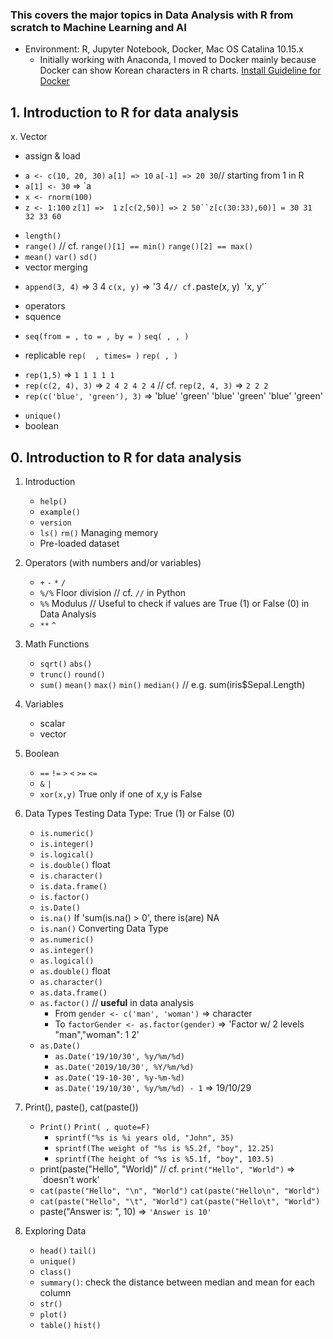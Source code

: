 ### This covers the major topics in Data Analysis with R from scratch to Machine Learning and AI

* Environment: R, Jupyter Notebook, Docker, Mac OS Catalina 10.15.x
     * Initially working with Anaconda, I moved to Docker mainly because Docker can show Korean characters in R charts.
[Install Guideline for Docker](https://datascienceschool.net/view-notebook/03c5b5a96a614ee588a74f05c720e67c/)


## 1. Introduction to R for data analysis
x. Vector
* assign & load
- `a <- c(10, 20, 30)` `a[1] => 10` `a[-1] => 20 30`// starting from 1 in R
- `a[1] <- 30` => `a
- `x <- rnorm(100)`
- `z <- 1:100` `z[1] =>  1` `z[c(2,50)] => 2 50``z[c(30:33),60)] = 30 31 32 33 60`
* `length()`
* `range()` // cf. `range()[1] == min()` `range()[2] == max()`
* `mean()` `var()` `sd()`
* vector merging
 - `append(3, 4)` => 3 4 `c(x, y)` => '3 4` // cf. `paste(x, y)` `'x, y'`
* operators
* squence
 - `seq(from = , to = , by = )` `seq( , , )`
* replicable `rep(  , times= )` `rep( , )`
 - `rep(1,5)` => `1 1 1 1 1`
 - `rep(c(2, 4), 3)` => `2 4 2 4 2 4` // cf. `rep(2, 4, 3)` => `2 2 2`
 - `rep(c('blue', 'green'), 3)` => 'blue' 'green' 'blue' 'green' 'blue' 'green'
* `unique()`
* boolean

## 0. Introduction to R for data analysis
1. Introduction
     * `help()`
     * `example()`
     * `version`
     * `ls()` `rm()` Managing memory 
     * Pre-loaded dataset
2. Operators (with numbers and/or variables)
     * `+` `-` `*` `/`
     * `%/%` Floor division // cf. `//` in Python
     * `%%`  Modulus // Useful to check if values are True (1) or False (0) in Data Analysis
     * `**` `^`
4. Math Functions
     * `sqrt()` `abs()`
     * `trunc()` `round()`
     * `sum()` `mean()` `max()` `min()` `median()` // e.g. sum(iris$Sepal.Length)
5. Variables
    * scalar
    * vector 
6. Boolean
     * `==` `!=` `>` `<` `>=` `<=`
     * `&` `|`
     * `xor(x,y)` True only if one of x,y is False
7. Data Types
Testing Data Type: True (1) or False (0)
     * `is.numeric()` 
     * `is.integer()` 
     * `is.logical()`
     * `is.double()` float
     * `is.character()`
     * `is.data.frame()`
     * `is.factor()`
     * `is.Date()`
     * `is.na()` If 'sum(is.na(<data>) > 0', there is(are) NA
     * `is.nan()`
Converting Data Type
     * `as.numeric()` 
     * `as.integer()` 
     * `as.logical()`
     * `as.double()` float
     * `as.character()`
     * `as.data.frame()`
     * `as.factor()` // **useful** in data analysis
          * From `gender <- c('man', 'woman')` => character
          * To `factorGender <- as.factor(gender)` => 'Factor w/ 2 levels "man","woman": 1 2' 
     * `as.Date()`
          * `as.Date('19/10/30', %y/%m/%d)`
          * `as.Date('2019/10/30', %Y/%m/%d)` 
          * `as.Date('19-10-30', %y-%m-%d)`
          * `as.Date('19/10/30', %y/%m/%d) - 1` => 19/10/29
8. Print(), paste(), cat(paste())
     * `Print()` `Print( , quote=F)`
          * `sprintf("%s is %i years old, "John", 35)`
          * `sprintf(The weight of "%s is %5.2f, "boy", 12.25)`
          * `sprintf(The height of "%s is %5.1f, "boy", 103.5)`
     * print(paste("Hello", "World)" //  cf. `print("Hello", "World")` => `doesn't work' 
     * `cat(paste("Hello", "\n", "World")` `cat(paste("Hello\n", "World")`
     * `cat(paste("Hello", "\t", "World")` `cat(paste("Hello\t", "World")`
     * paste("Answer is: ", 10) => `'Answer is 10'`

9. Exploring Data
     * `head()` `tail()`
     * `unique()`
     * `class()`
     * `summary()`: check the distance between median and mean for each column
     * `str()`
     * `plot()`
     * `table()` `hist()`

